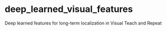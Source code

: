 # deep_learned_visual_features
Deep learned features for long-term localization in Visual Teach and Repeat
